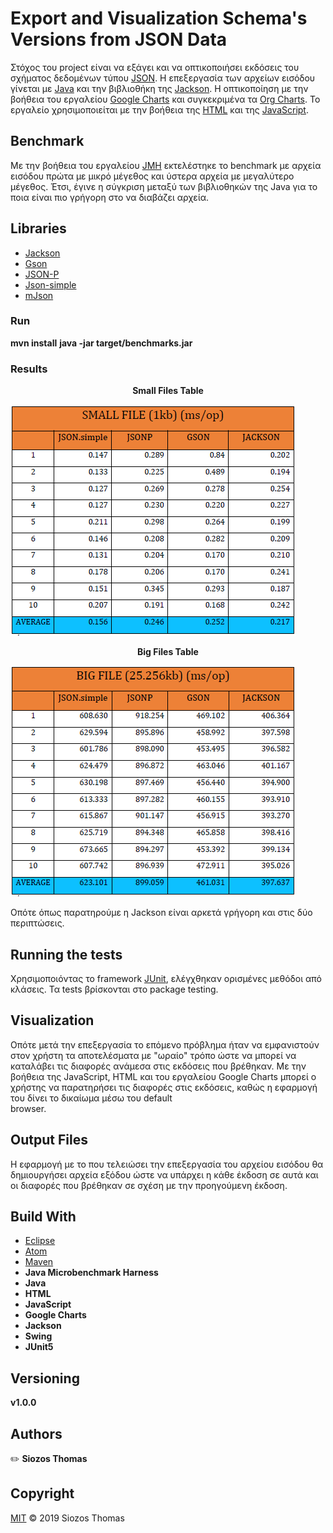# Export and Visualization Schema's Versions from JSON Data

Στόχος του project είναι να εξάγει και να οπτικοποιήσει εκδόσεις του σχήματος
δεδομένων τύπου [JSON](https://www.json.org/json-en.html). Η επεξεργασία των
αρχείων εισόδου γίνεται με [Java](https://www.java.com/en/) και την βιβλιοθήκη της [Jackson](https://github.com/FasterXML/jackson). H οπτικοποίηση
με την βοήθεια του εργαλείου [Google Charts](https://developers.google.com/chart)
και συγκεκριμένα τα [Org Charts](https://developers.google.com/chart/interactive/docs/gallery/orgchart).
Το εργαλείο χρησιμοποιείται με την βοήθεια της [HTML](https://html.com/) και της
[JavaScript](https://www.javascript.com/).

## Benchmark

Με την βοήθεια του εργαλείου [JMH](https://openjdk.java.net/projects/code-tools/jmh/)
εκτελέστηκε το benchmark με αρχεία εισόδου πρώτα με μικρό μέγεθος και ύστερα αρχεία
με μεγαλύτερο μέγεθος. Έτσι, έγινε η σύγκριση μεταξύ των βιβλιοθηκών της Java για
το ποια είναι πιο γρήγορη στο να διαβάζει αρχεία.

## Libraries

* [Jackson](https://github.com/FasterXML/jackson)
* [Gson](https://github.com/google/gson)
* [JSON-P](https://javaee.github.io/jsonp/)
* [Json-simple](https://code.google.com/archive/p/json-simple/)
* [mJson](https://bolerio.github.io/mjson/)

### Run
<b>mvn install</b>
<b>java -jar target/benchmarks.jar</b>

### Results

<div align="center"><b>Small Files Table</b></div>

![Small Files](/benchmark/small_files_table.png)

<div align="center"><b>Big Files Table</b></div>

![Big Files](/benchmark/big_files_table.png)

Οπότε όπως παρατηρούμε η Jackson είναι αρκετά γρήγορη και στις δύο περιπτώσεις.

## Running the tests

Χρησιμοποιόντας το framework [JUnit](https://junit.org/junit5/), ελέγχθηκαν ορισμένες
μεθόδοι από κλάσεις. Τα tests βρίσκονται στο package testing.

## Visualization

Οπότε μετά την επεξεργασία το επόμενο πρόβλημα ήταν να εμφανιστούν στον χρήστη τα αποτελέσματα
με "ωραίο" τρόπο ώστε να μπορεί να καταλάβει τις διαφορές ανάμεσα στις εκδόσεις που βρέθηκαν.
Με την βοήθεια της JavaScript, HTML και του εργαλείου Google Charts μπορεί ο χρήστης να
παρατηρήσει τις διαφορές στις εκδόσεις, καθώς η εφαρμογή του δίνει το δικαίωμα μέσω του default  
browser.

## Output Files

Η εφαρμογή με το που τελειώσει την επεξεργασία του αρχείου εισόδου θα δημιουργήσει αρχεία εξόδου
ώστε να υπάρχει η κάθε έκδοση σε αυτά και οι διαφορές που βρέθηκαν σε σχέση με την προηγούμενη έκδοση.

## Build With

* [Eclipse](https://www.eclipse.org/)
* [Atom](https://atom.io/)
* [Maven](https://maven.apache.org/)
* **Java Microbenchmark Harness**
* **Java**
* **HTML**
* **JavaScript**
* **Google Charts**
* **Jackson**
* **Swing**
* **JUnit5**

## Versioning

<b>v1.0.0</b>

## Authors

:pencil2: <b>Siozos Thomas</b>

## Copyright

[MIT](https://github.com/SiozosThomas/Export-and-Visualization-Schema-s-Versions-from-JSON-Data/blob/master/LICENSE) © 2019 Siozos Thomas
